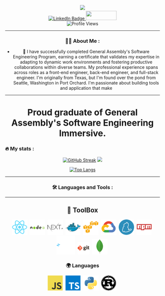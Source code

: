 <div id='header' align='center'>
  <img src="https://media.giphy.com/media/VTtANKl0beDFQRLDTh/giphy.gif" width='100'>
</div>

<div id='badges' align='center'>
  <a href='https://www.linkedin.com/in/fuzzvolpitta/'>
  <img src="https://img.shields.io/badge/LinkedIn-blue?style=for-the-badge&logo=linkedin&logoColor=white" alt="LinkedIn Badge"/>
  </a>
  <a href='https://portfolio-65c42.web.app/'>
  <img src='https://www.nicepng.com/png/detail/111-1112693_portfolio-my-portfolio.png' width='100' height='30'></a>
</div>
<div id='views' align='center'>
  <img src='https://komarev.com/ghpvc/?username=Fuzz-Volp&style=flat-square&color=blue' alt="Profile Views">
</div>

---

<div id='intro' align='center'>

  ### :man_technologist: About Me :

- :telescope: I have successfully completed General Assembly's Software Engineering Program, earning a certificate that validates my expertise in adapting to dynamic work environments and fostering productive collaborations within diverse teams. My professional experience spans across roles as a front-end engineer, back-end engineer, and full-stack engineer. I'm originally from Texas, but I'm found over the pond from Seattle, Washington in Port Orchard. I'm passionate about building tools and application that make 
</div>

---

<h1 id='banner' align='center'> 
Proud graduate of General Assembly's Software Engineering Immersive.
</h1>

### :fire: My stats :

<div id='stats' align='center'>

<div class= "badge-base LI-profile-badge" data-locale="en_US" data-size="medium" data-theme="dark" data-type="VERTICAL" data-vanity= "fuzzy-volpitta-software-engineer" data-version='v1'>

 <div class="badge-base LI-profile-badge" data-locale="en_US" data-size="medium" data-theme="dark" data-type="VERTICAL" data-vanity="fuzzy-volpitta-software-engineer" data-version="v1">
 </div>

[![GitHub Streak](http://github-readme-streak-stats.herokuapp.com?user=Fuzz-Volp&theme=dark&background=000000)](https://git.io/streak-stats)
<img height="180em" src="https://github-readme-stats.vercel.app/api?username=Fuzz-Volp&show_icons=true&hide_border=true&&count_private=true&include_all_commits=true" />

</div>
<div id='most-used-languages' align='center'>

[![Top Langs](https://github-readme-stats.vercel.app/api/top-langs/?username=Fuzz-Volp&layout=compact&theme=vision-friendly-dark)](https://github.com/anuraghazra/github-readme-stats)

</div>

---

### :hammer_and_wrench: Languages and Tools :

---
<div id='Tools_Languages'>
<h2> 🧰  ToolBox </h2>

<img src="https://github.com/devicons/devicon/blob/master/icons/react/react-original.svg"  alt="React logo" width="50" height="50"/>&nbsp;
<img src="https://github.com/devicons/devicon/blob/master/icons/nodejs/nodejs-original-wordmark.svg" title="NodeJS" alt="NodeJS" width="50" height="50"/>&nbsp;
<img src="https://github.com/devicons/devicon/blob/master/icons/nextjs/nextjs-original-wordmark.svg" alt="NextJS Logo" width="50" height="50" background='white' />&nbsp;
<img src="https://github.com/devicons/devicon/blob/master/icons/docker/docker-original.svg" alt="Docker" width="50" height="50" />&nbsp;
<img src="https://github.com/devicons/devicon/blob/master/icons/amazonwebservices/amazonwebservices-original.svg"  alt="AWS Logo" width="50" height="50"/>&nbsp;
<img src="https://github.com/devicons/devicon/blob/master/icons/googlecloud/googlecloud-original.svg"  alt="Google Logo" width="50" height="50"/>&nbsp;
<img src="https://github.com/devicons/devicon/blob/master/icons/yarn/yarn-original.svg"  alt="Yarn Logo" width="50" height="50"/>&nbsp;
<img src="https://github.com/devicons/devicon/blob/master/icons/npm/npm-original-wordmark.svg" title="npm" alt="npm" width="50" height="50"/>&nbsp;
<img src="https://github.com/devicons/devicon/blob/master/icons/tailwindcss/tailwindcss-original-wordmark.svg" title="Tailwindcss" alt="Tailwindcss" width="60" height="60"/>&nbsp;
<img src="https://github.com/devicons/devicon/blob/master/icons/git/git-original-wordmark.svg" title="Git" alt="Git" width="40" height="40"/>&nbsp;
<img src="https://github.com/devicons/devicon/blob/master/icons/mongodb/mongodb-original.svg"  alt="MongoDB" width="50" height="50"/>&nbsp;


<h3> 🌍 Languages </h3>

<div>
<img src="https://github.com/devicons/devicon/blob/master/icons/javascript/javascript-original.svg" alt="Javascript Logo" width="50" height="50" />&nbsp;
<img src="https://github.com/devicons/devicon/blob/master/icons/typescript/typescript-original.svg" alt="Typescript Logo" width="50" height="50" />&nbsp;
<img src="https://github.com/devicons/devicon/blob/master/icons/python/python-original.svg" alt="Python Logo" width="50" height="50" />&nbsp;
<img src="https://github.com/devicons/devicon/blob/master/icons/rust/rust-plain.svg"  alt="Rust Logo" width="50" height="50"/>&nbsp;
</div>
